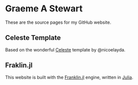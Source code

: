 # Graeme A Stewart

These are the source pages for my GitHub website.

## Celeste Template

Based on the wonderful [Celeste](https://github.com/nicoelayda/celeste) template by @nicoelayda.

## Fraklin.jl

This website is built with the [Franklin.jl](https://franklinjl.org) engine, written in [Julia](https://julialang.org).
